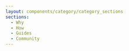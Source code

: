 ```yaml
---
layout: components/category/category_sections
sections:
  - Why
  - How
  - Guides
  - Community
---
```

